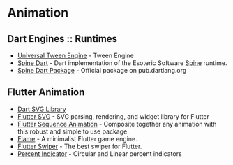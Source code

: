 # Animation

## Dart Engines :: Runtimes
  - [Universal Tween Engine](https://github.com/xaguzman/tween-engine-dart) - Tween Engine
  - [Spine Dart](https://github.com/FedeOmoto/spine) - Dart implementation of the Esoteric Software [Spine](http://esotericsoftware.com/) runtime.
  - [Spine Dart Package](https://pub.dartlang.org/documentation/spine/latest/) - Official package on pub.dartlang.org

## Flutter Animation
  - [Dart SVG Library](https://api.dartlang.org/stable/2.0.0/dart-svg/dart-svg-library.html)
  - [Flutter SVG](https://pub.dartlang.org/packages/flutter_svg) - SVG parsing, rendering, and widget library for Flutter
  - [Flutter Sequence Animation](https://pub.dartlang.org/packages/flutter_sequence_animation) - Composite together any animation with this robust and simple to use package.
  - [Flame](https://pub.dartlang.org/packages/flame) - A minimalist Flutter game engine.
  - [Flutter Swiper](https://pub.dartlang.org/packages/flutter_swiper) - The best swiper for Flutter.
  - [Percent Indicator](https://pub.dartlang.org/packages/percent_indicator) - Circular and Linear percent indicators
